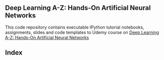 ## Deep Learning A-Z: Hands-On Artificial Neural Networks

This code repository contains executable IPython tutorial notebooks, assignments, slides and code templates to Udemy course on [Deep Learning A-Z: Hands-On Artificial Neural Networks](https://www.udemy.com/course/deeplearning/)

## Index
